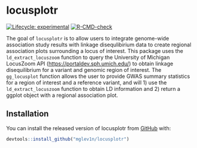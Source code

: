 
# locusplotr

<!-- badges: start -->
[![Lifecycle: experimental](https://img.shields.io/badge/lifecycle-experimental-orange.svg)](https://lifecycle.r-lib.org/articles/stages.html#experimental)
[![R-CMD-check](https://github.com/mglev1n/locusplotr/workflows/R-CMD-check/badge.svg)](https://github.com/mglev1n/locusplotr/actions)
<!-- badges: end -->

The goal of `locusplotr` is to allow users to integrate genome-wide association study results with linkage disequlibirium data to create regional association plots surrounding a locus of interest. This package uses the `ld_extract_locuszoom` function to query the University of Michigan LocusZoom API (<https://portaldev.sph.umich.edu/>) to obtain linkage disequilibrium for a variant and genomic region of interest. The `gg_locusplot` function allows the user to provide GWAS summary statistics for a region of interest and a reference variant, and will 1) use the `ld_extract_locuszoom` function to obtain LD information and 2) return a ggplot object with a regional association plot.

## Installation

You can install the released version of locusplotr from [GitHub](https://github.com/mglev1n/locusplotr) with:

``` r
devtools::install_github("mglev1n/locusplotr")
```
